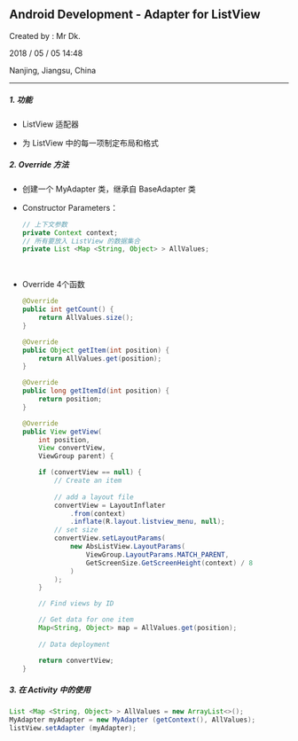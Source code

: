## Android Development - Adapter for ListView

Created by : Mr Dk.

2018 / 05 / 05 14:48

Nanjing, Jiangsu, China

---

##### 1. 功能

* ListView 适配器


* 为 ListView 中的每一项制定布局和格式

##### 2. Override 方法

* 创建一个 MyAdapter 类，继承自 BaseAdapter 类

* Constructor Parameters：

  ```java
  // 上下文参数
  private Context context;
  // 所有要放入 ListView 的数据集合
  private List <Map <String, Object> > AllValues;
  ```

  ​

* Override 4个函数

  ```Java
  @Override
  public int getCount() {
      return AllValues.size();
  }
  
  @Override
  public Object getItem(int position) {
      return AllValues.get(position);
  }
  
  @Override
  public long getItemId(int position) {
      return position;
  }
  
  @Override
  public View getView(
      int position, 
      View convertView, 
      ViewGroup parent) {
  
      if (convertView == null) {
          // Create an item
          
          // add a layout file
          convertView = LayoutInflater
              .from(context)
              .inflate(R.layout.listview_menu, null);
          // set size
          convertView.setLayoutParams(
              new AbsListView.LayoutParams(
                  ViewGroup.LayoutParams.MATCH_PARENT,
                  GetScreenSize.GetScreenHeight(context) / 8
              )
          );
      }
  
      // Find views by ID
  
      // Get data for one item
      Map<String, Object> map = AllValues.get(position);
      
      // Data deployment
  
      return convertView;
  }
  ```

##### 3. 在 Activity 中的使用

```Java
List <Map <String, Object> > AllValues = new ArrayList<>();
MyAdapter myAdapter = new MyAdapter (getContext(), AllValues);
listView.setAdapter (myAdapter);
```

